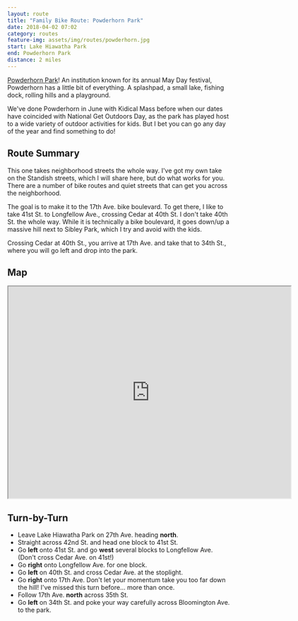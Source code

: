 ```yaml
---
layout: route
title: "Family Bike Route: Powderhorn Park"
date: 2018-04-02 07:02
category: routes
feature-img: assets/img/routes/powderhorn.jpg
start: Lake Hiawatha Park
end: Powderhorn Park
distance: 2 miles
---
```

[Powderhorn Park](https://www.minneapolisparks.org/parks__destinations/parks__lakes/powderhorn_park/)! An institution known for its annual May Day festival, Powderhorn has a little bit of everything. A splashpad, a small lake, fishing dock, rolling hills and a playground.

We've done Powderhorn in June with Kidical Mass before when our dates have coincided with National Get Outdoors Day, as the park has played host to a wide variety of outdoor activities for kids. But I bet you can go any day of the year and find something to do!

## Route Summary
This one takes neighborhood streets the whole way. I've got my own take on the Standish streets, which I will share here, but do what works for you. There are a number of bike routes and quiet streets that can get you across the neighborhood.

The goal is to make it to the 17th Ave. bike boulevard. To get there, I like to take 41st St. to Longfellow Ave., crossing Cedar at 40th St. I don't take 40th St. the whole way. While it is technically a bike boulevard, it goes down/up a massive hill next to Sibley Park, which I try and avoid with the kids.

Crossing Cedar at 40th St., you arrive at 17th Ave. and take that to 34th St., where you will go left and drop into the park.

## Map
<iframe src="https://www.google.com/maps/d/embed?mid=1kInUS1NLvI-XxwhNWkOPkN-CXhw" width="640" height="480"></iframe>

## Turn-by-Turn
* Leave Lake Hiawatha Park on 27th Ave. heading **north**.
* Straight across 42nd St. and head one block to 41st St.
* Go **left** onto 41st St. and go **west** several blocks to Longfellow Ave. (Don't cross Cedar Ave. on 41st!)
* Go **right** onto Longfellow Ave. for one block.
* Go **left** on 40th St. and cross Cedar Ave. at the stoplight.
* Go **right** onto 17th Ave. Don't let your momentum take you too far down the hill! I've missed this turn before... more than once.
* Follow 17th Ave. **north** across 35th St.
* Go **left** on 34th St. and poke your way carefully across Bloomington Ave. to the park.
